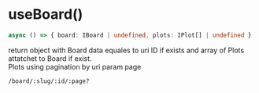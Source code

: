 # useBoard()

```ts
async () => { board: IBoard | undefined, plots: IPlot[] | undefined }
```

return object with Board data equales to uri ID if exists and array of Plots attatchet to Board if exist.  
Plots using pagination by uri param page

```
/board/:slug/:id/:page?
```
